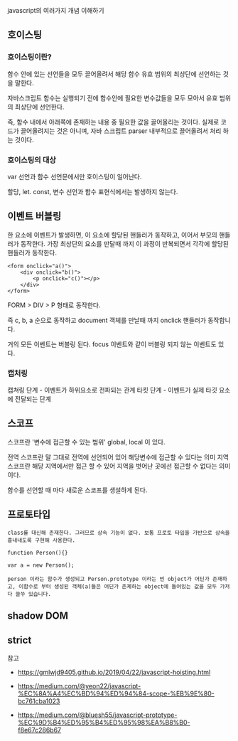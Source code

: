 javascript의 여러가지 개념 이해하기 

## 호이스팅

### 호이스팅이란?
함수 안에 있는 선언들을 모두 끌어올려서 해당 함수 유효 범위의 최상단에 선언하는 것을 말한다.

자바스크립트 함수는 실행되기 전에 함수안에 필요한 변수값들을 모두 모아서 유효 범위의 최상단에 선언한다.

즉, 함수 내에서 아래쪽에 존재하는 내용 중 필요한 값을 끌어올리는 것이다.
실제로 코드가 끌어올려지는 것은 아니며, 자바 스크립트 parser 내부적으로 끌어올려서 처리 하는 것이다.

### 호이스팅의 대상
var 선언과 함수 선언문에서만 호이스팅이 일어난다.

할당, let. const, 변수 선언과 함수 표현식에서는 발생하지 않는다.


## 이벤트 버블링

한 요소에 이벤트가 발생하면, 이 요소에 할당된 핸들러가 동작하고, 이어서 부모의 핸들러가 동작한다. 가장 최상단의 요소를 만달때 까지 이 과정이 반복되면서 각각에 할당된 핸들러가 동작한다.

    <form onclick="a()">
        <div onclick="b()">
            <p onclick="c()"></p>
        </div>
    </form>

FORM > DIV > P 형태로 동작한다.

즉 c, b, a 순으로 동작하고 document 객체를 만날때 까지 onclick 핸들러가 동작합니다. 

거의 모든 이벤트는 버블링 된다.
focus 이벤트와 같이 버블링 되지 않는 이벤트도 있다.

### 캡처링

캡쳐링 단계 - 이벤트가 하위요소로 전파되는 관계
타킷 단계 - 이벤트가 실제 타깃 요소에 전달되는 단계

 
## 스코프

스코프란 '변수에 접근할 수 있는 범위' global, local 이 있다. 

전역 스코프란 말 그대로 전역에 선언되어 있어 해당변수에 접근할 수 있다는 의미
지역 스코프란 해당 지역에서만 접근 할 수 있어 지역을 벗어난 곳에선 접근할 수 없다는 의미이다. 

함수를 선언할 때 마다 새로운 스코프를 생설하게 된다.


## 프로토타입
    class를 대신해 존재한다. 그러므로 상속 기능이 없다. 보통 프로토 타입을 가반으로 상속을 흉내내도록 구현해 사용한다. 

    function Person(){}

    var a = new Person();

    person 이라는 함수가 생성되고 Person.prototype 이라는 빈 object가 어딘가 존재하고, 이함수로 부터 생성된 객체(a)들은 어딘가 존제하는 object에 들어있는 값을 모두 가저다 쓸쑤 있습니다. 


## shadow DOM

## strict



참고 

- https://gmlwjd9405.github.io/2019/04/22/javascript-hoisting.html

- https://medium.com/@yeon22/javascript-%EC%8A%A4%EC%BD%94%ED%94%84-scope-%EB%9E%80-bc761cba1023
- https://medium.com/@bluesh55/javascript-prototype-%EC%9D%B4%ED%95%B4%ED%95%98%EA%B8%B0-f8e67c286b67